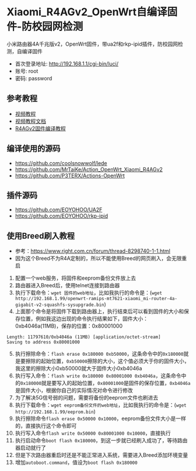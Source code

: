 # Xiaomi_R4AGv2_OpenWrt自编译固件-防校园网检测
小米路由器4A千兆版v2，OpenWrt固件，带ua2f和rkp-ipid插件，防校园网检测，自编译固件
* 首次登录地址: http://192.168.1.1/cgi-bin/luci/
* 账号: root
* 密码: password

## 参考教程
* [视频教程](https://www.bilibili.com/video/BV1qM411w7W5/)
* [视频教程文档](https://y5hwpw3fsi.feishu.cn/docx/UO0wdHReDoUdewxwlpGckSjin3d)
* [R4AGv2固件编译教程](https://www.bilibili.com/read/cv21136299/)

## 编译使用的源码
* https://github.com/coolsnowwolf/lede
* https://github.com/MrTaiKe/Action_OpenWrt_Xiaomi_R4AGv2
* https://github.com/P3TERX/Actions-OpenWrt

## 插件源码
* https://github.com/EOYOHOO/UA2F
* https://github.com/EOYOHOO/rkp-ipid

## 使用Breed刷入教程
* 参考：https://www.right.com.cn/forum/thread-8298740-1-1.html
* 因为这个Breed不为R4A定制的，所以不能使用Breed的网页刷入，会无限重启
1. 配置一个web服务，将固件和eeprom备份文件放上去
2. 路由器进入Breed后，使用telnet连接到路由器
3. 执行下载命令：`wget 固件的web地址`，比如我执行的命令是：(`wget http://192.168.1.99/openwrt-ramips-mt7621-xiaomi_mi-router-4a-gigabit-v2-squashfs-sysupgrade.bin`)
4. 上面那个命令是将固件下载到路由器上，执行结束后可以看到固件的大小和保存位置，例如我这边出现的命令执行结果如下，固件大小：0xb4046a(11MB)，保存的位置：0x80001000
```
Length: 11797610/0xb4046a (11MB) [application/octet-stream]
Saving to address 0x80001000
```
5. 执行擦除命令：`flash erase 0x180000 0xb50000`，这条命令中的`0x180000`就是要擦除的起始位置，`0xb50000`擦除的大小，这个值必须大于你的固件大小，我这里的擦除大小0xb50000就大于固件大小0xb4046a
6. 执行写入命令：`flash write 0x180000 0x80001000 0xb4046a`，这条命令中的`0x180000`就是要写入的起始位置，`0x80001000`是固件的保存位置，`0xb4046a`是固件大小，根据你自己的实际情况对命令进行修改
7. 为了解决5G信号弱的问题，需要将备份的eeprom文件也刷进去
8. 执行下载命令：`wget eeprom备份文件的web地址`，比如我执行的命令是：(`wget http://192.168.1.99/eeprom.bin`)
9. 执行擦除命令`flash erase 0x50000 0x10000`，eeprom备份文件大小是一样的，直接执行这个命令即可
10. 执行写入命令`flash write 0x50000 0x80001000 0x10000`，直接执行
11. 执行启动命令`boot flash 0x180000`，到这一步就已经刷入成功了，等待路由器启动就行了
12. 但是下次路由器重启时还是不能正常进入系统，需要进入Breed添加环境变量
13. 增加`autoboot.command`，值设为`boot flash 0x180000`
